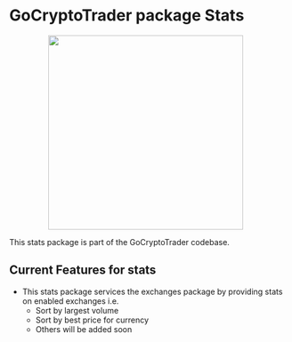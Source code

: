 # GoCryptoTrader package Stats

<img src="/common/gctlogo.png?raw=true" width="350px" height="350px" hspace="70">



This stats package is part of the GoCryptoTrader codebase.

## Current Features for stats

+ This stats package services the exchanges package by providing stats on
enabled exchanges i.e.
	- Sort by largest volume
	- Sort by best price for currency
	- Others will be added soon


